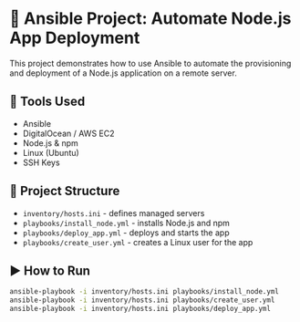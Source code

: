 # 🚀 Ansible Project: Automate Node.js App Deployment

This project demonstrates how to use Ansible to automate the provisioning and deployment of a Node.js application on a remote server.

## 🔧 Tools Used
- Ansible
- DigitalOcean / AWS EC2
- Node.js & npm
- Linux (Ubuntu)
- SSH Keys

## 📁 Project Structure
- `inventory/hosts.ini` - defines managed servers
- `playbooks/install_node.yml` - installs Node.js and npm
- `playbooks/deploy_app.yml` - deploys and starts the app
- `playbooks/create_user.yml` - creates a Linux user for the app

## ▶️ How to Run

```bash
ansible-playbook -i inventory/hosts.ini playbooks/install_node.yml
ansible-playbook -i inventory/hosts.ini playbooks/create_user.yml
ansible-playbook -i inventory/hosts.ini playbooks/deploy_app.yml

